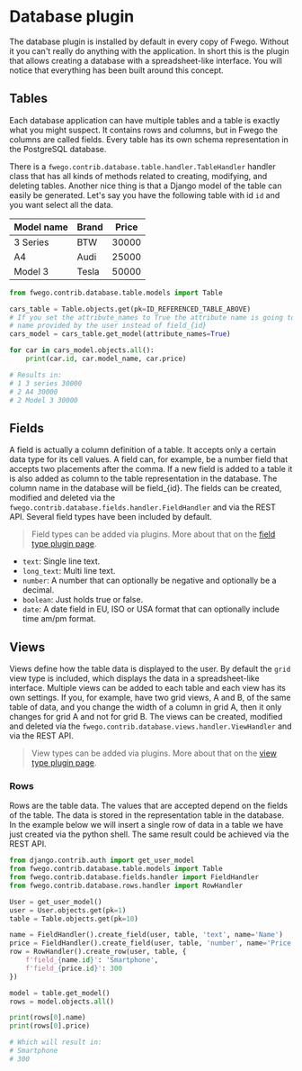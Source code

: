 # Database plugin

The database plugin is installed by default in every copy of Fwego. Without it you 
can't really do anything with the application. In short this is the plugin that allows
creating a database with a spreadsheet-like interface. You will notice that everything
has been built around this concept.

## Tables

Each database application can have multiple tables and a table is exactly what you
might suspect. It contains rows and columns, but in Fwego the columns are called fields. 
Every table has its own schema representation in the PostgreSQL database.

There is a `fwego.contrib.database.table.handler.TableHandler` handler class that has
all kinds of methods related to creating, modifying, and deleting tables. Another nice
thing is that a Django model of the table can easily be generated. Let's say you have 
the following table with id `id` and you want select all the data.

| Model name | Brand | Price |
|------------|-------|-------|
| 3 Series   | BTW   | 30000 |
| A4         | Audi  | 25000 |
| Model 3    | Tesla | 50000 |

```python
from fwego.contrib.database.table.models import Table

cars_table = Table.objects.get(pk=ID_REFERENCED_TABLE_ABOVE)
# If you set the attribute_names to True the attribute name is going to be the field 
# name provided by the user instead of field_{id}
cars_model = cars_table.get_model(attribute_names=True)

for car in cars_model.objects.all():
    print(car.id, car.model_name, car.price)

# Results in:
# 1 3 series 30000
# 2 A4 30000
# 2 Model 3 30000
```

## Fields

A field is actually a column definition of a table. It accepts only a certain data type 
for its cell values. A field can, for example, be a number field that accepts two
placements after the comma. If a new field is added to a table it is also added as
column to the table  representation in the database. The column name in the database
will be field_{id}. The fields can be created, modified and deleted via the 
`fwego.contrib.database.fields.handler.FieldHandler` and via the REST API. Several 
field types have been included by default.

> Field types can be added via plugins. More about that on the 
> [field type plugin page](../plugins/field-type.md).

* `text`: Single line text.
* `long_text`: Multi line text.
* `number`: A number that can optionally be negative and optionally be a decimal.
* `boolean`: Just holds true or false.
* `date`: A date field in EU, ISO or USA format that can optionally include time am/pm 
  format.

## Views

Views define how the table data is displayed to the user. By default the `grid` view 
type is included, which displays the data in a spreadsheet-like interface. Multiple
views can be added to each table and each view has its own settings. If you, for
example, have two grid views, A and B, of the same table of data, and you change the
width of a column in grid A, then it only changes for grid A and not for grid B. The
views can be created, modified and deleted via the 
`fwego.contrib.database.views.handler.ViewHandler` and via the REST API.

> View types can be added via plugins. More about that on the 
> [view type plugin page](../plugins/view-type.md).

### Rows

Rows are the table data. The values that are accepted depend on the fields of the 
table. The data is stored in the representation table in the database. In the example 
below we will insert a single row of data in a table we have just created via the 
python shell. The same result could be achieved via the REST API.

```python
from django.contrib.auth import get_user_model 
from fwego.contrib.database.table.models import Table
from fwego.contrib.database.fields.handler import FieldHandler
from fwego.contrib.database.rows.handler import RowHandler

User = get_user_model()
user = User.objects.get(pk=1)
table = Table.objects.get(pk=10)

name = FieldHandler().create_field(user, table, 'text', name='Name')
price = FieldHandler().create_field(user, table, 'number', name='Price')
row = RowHandler().create_row(user, table, {
    f'field_{name.id}': 'Smartphone',
    f'field_{price.id}': 300
})

model = table.get_model()
rows = model.objects.all()

print(rows[0].name)
print(rows[0].price)

# Which will result in:
# Smartphone
# 300
```
